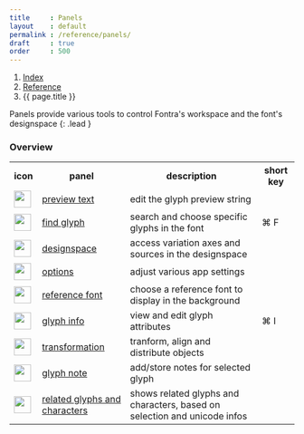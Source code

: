 ```yaml
---
title     : Panels
layout    : default
permalink : /reference/panels/
draft     : true
order     : 500
---
```


<nav aria-label="breadcrumb">
  <ol class="breadcrumb small">
    <li class="breadcrumb-item"><a href="{{ site.url }}">Index</a></li>
    <li class="breadcrumb-item"><a href="../../reference">Reference</a></li>
    <li class="breadcrumb-item active" aria-current="page">{{ page.title }}</li>
  </ol>
</nav>

Panels provide various tools to control Fontra's workspace and the font's designspace
{: .lead }

### Overview

<table class="table table-hover mb-4">
<tr>
<th>icon</th>
<th>panel</th>
<th>description</th>
<th>short key</th>
</tr>
<tr>
<td><img height="30" src="{{ site.url }}/images/icons/texttool.svg"></td>
<td><a href='preview-text'>preview text</a></td>
<td>edit the glyph preview string</td>
<td></td>
</tr>
<tr>
<td><img height="30" src="{{ site.url }}/images/icons/magnifyingglass.svg"></td>
<td><a href='find-glyph'>find glyph</a></td>
<td>search and choose specific glyphs in the font</td>
<td>⌘ F</td>
</tr>
<tr>
<td><img height="30" src="{{ site.url }}/images/icons/sliders.svg"></td>
<td><a href='designspace'>designspace</a></td>
<td>access variation axes and sources in the designspace</td>
<td></td>
</tr>
<tr>
<td><img height="30" src="{{ site.url }}/images/icons/gear.svg"></td>
<td><a href='options'>options</a></td>
<td>adjust various app settings</td>
<td></td>
</tr>
<tr>
<td><img height="30" src="{{ site.url }}/images/icons/reference.svg"></td>
<td><a href='reference-font'>reference font</a></td>
<td>choose a reference font to display in the background</td>
<td></td>
</tr>
<tr>
<td><img height="30" src="{{ site.url }}/images/icons/info.svg"></td>
<td><a href='glyph-info'>glyph info</a></td>
<td>view and edit glyph attributes</td>
<td>⌘ I</td>
</tr>
<tr>
<td><img height="30" src="{{ site.url }}/images/icons/shape.svg"></td>
<td><a href='transformations'>transformation</a></td>
<td>tranform, align and distribute objects</td>
<td></td>
</tr>
<tr>
<td><img height="30" src="{{ site.url }}/images/icons/notes.svg"></td>
<td><a href='glyph-note'>glyph note</a></td>
<td>add/store notes for selected glyph</td>
<td></td>
</tr>
<tr>
<td><img height="30" src="{{ site.url }}/images/icons/binary-tree-2.svg"></td>
<td><a href='related-glyphs-and-characters'>related glyphs and characters</a></td>
<td>shows	related glyphs and characters, based on selection and unicode infos</td>
<td></td>
</tr>
</table>
